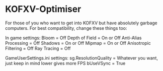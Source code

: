 # KOFXV-Optimiser
For those of you who want to get into KOFXV but have absolutely garbage computers. For best compatibility, change these things too:
 
 
In game settings:
Bloom = Off
Depth of Field = On or Off
Anti-Alias Processing = Off
Shadows = On or Off
Mipmap = On or Off
Anisotropic Filtering = Off
Ray Tracing = Off
 

GameUserSettings.ini settings:
sg.ResolutionQuality = Whatever you want, just keep in mind lower gives more FPS
bUseVSync = True